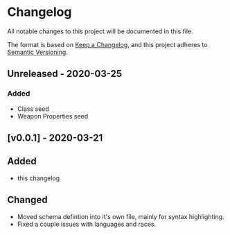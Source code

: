 # Changelog

All notable changes to this project will be documented in this file.

The format is based on [Keep a Changelog](https://keepachangelog.com/en/1.0.0/),
and this project adheres to [Semantic Versioning](https://semver.org/spec/v2.0.0.html).

## Unreleased - 2020-03-25

### Added

- Class seed
- Weapon Properties seed

## [v0.0.1] - 2020-03-21

## Added

- this changelog

## Changed

- Moved schema defintion into it's own file, mainly for syntax highlighting.
- Fixed a couple issues with languages and races.
